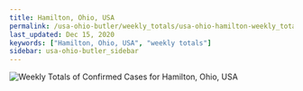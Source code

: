 ```yaml
---
title: Hamilton, Ohio, USA
permalink: /usa-ohio-butler/weekly_totals/usa-ohio-hamilton-weekly_totals.html
last_updated: Dec 15, 2020
keywords: ["Hamilton, Ohio, USA", "weekly totals"]
sidebar: usa-ohio-butler_sidebar
---
```


![Weekly Totals of Confirmed Cases for Hamilton, Ohio, USA](/covid_tracker/images/graphs/usa-ohio-hamilton-weekly_totals_graph.png)
